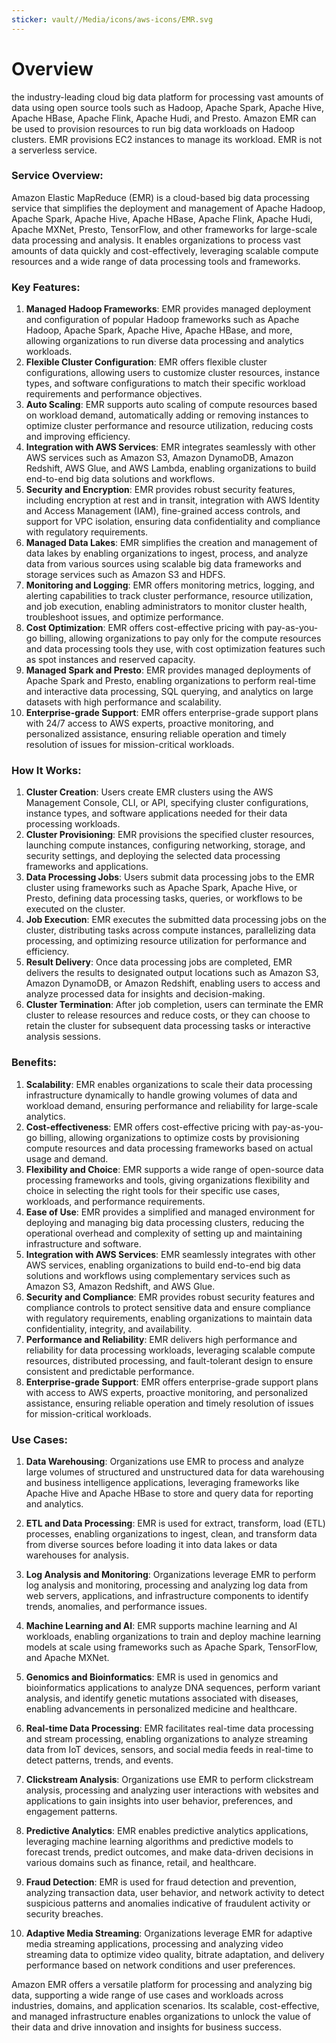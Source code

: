 ```yaml
---
sticker: vault//Media/icons/aws-icons/EMR.svg
---
```

# Overview
the industry-leading cloud big data platform for processing vast amounts of data using open source tools such as Hadoop, Apache Spark, Apache Hive, Apache HBase, Apache Flink, Apache Hudi, and Presto. Amazon EMR can be used to provision resources to run big data workloads on Hadoop clusters. EMR provisions EC2 instances to manage its workload. EMR is not a serverless service.

### Service Overview:

Amazon Elastic MapReduce (EMR) is a cloud-based big data processing service that simplifies the deployment and management of Apache Hadoop, Apache Spark, Apache Hive, Apache HBase, Apache Flink, Apache Hudi, Apache MXNet, Presto, TensorFlow, and other frameworks for large-scale data processing and analysis. It enables organizations to process vast amounts of data quickly and cost-effectively, leveraging scalable compute resources and a wide range of data processing tools and frameworks.

### Key Features:

1. **Managed Hadoop Frameworks**: EMR provides managed deployment and configuration of popular Hadoop frameworks such as Apache Hadoop, Apache Spark, Apache Hive, Apache HBase, and more, allowing organizations to run diverse data processing and analytics workloads.
2. **Flexible Cluster Configuration**: EMR offers flexible cluster configurations, allowing users to customize cluster resources, instance types, and software configurations to match their specific workload requirements and performance objectives.
3. **Auto Scaling**: EMR supports auto scaling of compute resources based on workload demand, automatically adding or removing instances to optimize cluster performance and resource utilization, reducing costs and improving efficiency.
4. **Integration with AWS Services**: EMR integrates seamlessly with other AWS services such as Amazon S3, Amazon DynamoDB, Amazon Redshift, AWS Glue, and AWS Lambda, enabling organizations to build end-to-end big data solutions and workflows.
5. **Security and Encryption**: EMR provides robust security features, including encryption at rest and in transit, integration with AWS Identity and Access Management (IAM), fine-grained access controls, and support for VPC isolation, ensuring data confidentiality and compliance with regulatory requirements.
6. **Managed Data Lakes**: EMR simplifies the creation and management of data lakes by enabling organizations to ingest, process, and analyze data from various sources using scalable big data frameworks and storage services such as Amazon S3 and HDFS.
7. **Monitoring and Logging**: EMR offers monitoring metrics, logging, and alerting capabilities to track cluster performance, resource utilization, and job execution, enabling administrators to monitor cluster health, troubleshoot issues, and optimize performance.
8. **Cost Optimization**: EMR offers cost-effective pricing with pay-as-you-go billing, allowing organizations to pay only for the compute resources and data processing tools they use, with cost optimization features such as spot instances and reserved capacity.
9. **Managed Spark and Presto**: EMR provides managed deployments of Apache Spark and Presto, enabling organizations to perform real-time and interactive data processing, SQL querying, and analytics on large datasets with high performance and scalability.
10. **Enterprise-grade Support**: EMR offers enterprise-grade support plans with 24/7 access to AWS experts, proactive monitoring, and personalized assistance, ensuring reliable operation and timely resolution of issues for mission-critical workloads.

### How It Works:

1. **Cluster Creation**: Users create EMR clusters using the AWS Management Console, CLI, or API, specifying cluster configurations, instance types, and software applications needed for their data processing workloads.
2. **Cluster Provisioning**: EMR provisions the specified cluster resources, launching compute instances, configuring networking, storage, and security settings, and deploying the selected data processing frameworks and applications.
3. **Data Processing Jobs**: Users submit data processing jobs to the EMR cluster using frameworks such as Apache Spark, Apache Hive, or Presto, defining data processing tasks, queries, or workflows to be executed on the cluster.
4. **Job Execution**: EMR executes the submitted data processing jobs on the cluster, distributing tasks across compute instances, parallelizing data processing, and optimizing resource utilization for performance and efficiency.
5. **Result Delivery**: Once data processing jobs are completed, EMR delivers the results to designated output locations such as Amazon S3, Amazon DynamoDB, or Amazon Redshift, enabling users to access and analyze processed data for insights and decision-making.
6. **Cluster Termination**: After job completion, users can terminate the EMR cluster to release resources and reduce costs, or they can choose to retain the cluster for subsequent data processing tasks or interactive analysis sessions.

### Benefits:

1. **Scalability**: EMR enables organizations to scale their data processing infrastructure dynamically to handle growing volumes of data and workload demand, ensuring performance and reliability for large-scale analytics.
2. **Cost-effectiveness**: EMR offers cost-effective pricing with pay-as-you-go billing, allowing organizations to optimize costs by provisioning compute resources and data processing frameworks based on actual usage and demand.
3. **Flexibility and Choice**: EMR supports a wide range of open-source data processing frameworks and tools, giving organizations flexibility and choice in selecting the right tools for their specific use cases, workloads, and performance requirements.
4. **Ease of Use**: EMR provides a simplified and managed environment for deploying and managing big data processing clusters, reducing the operational overhead and complexity of setting up and maintaining infrastructure and software.
5. **Integration with AWS Services**: EMR seamlessly integrates with other AWS services, enabling organizations to build end-to-end big data solutions and workflows using complementary services such as Amazon S3, Amazon Redshift, and AWS Glue.
6. **Security and Compliance**: EMR provides robust security features and compliance controls to protect sensitive data and ensure compliance with regulatory requirements, enabling organizations to maintain data confidentiality, integrity, and availability.
7. **Performance and Reliability**: EMR delivers high performance and reliability for data processing workloads, leveraging scalable compute resources, distributed processing, and fault-tolerant design to ensure consistent and predictable performance.
8. **Enterprise-grade Support**: EMR offers enterprise-grade support plans with access to AWS experts, proactive monitoring, and personalized assistance, ensuring reliable operation and timely resolution of issues for mission-critical workloads.

### Use Cases:

1. **Data Warehousing**: Organizations use EMR to process and analyze large volumes of structured and unstructured data for data warehousing and business intelligence applications, leveraging frameworks like Apache Hive and Apache HBase to store and query data for reporting and analytics.

2. **ETL and Data Processing**: EMR is used for extract, transform, load (ETL) processes, enabling organizations to ingest, clean, and transform data from diverse sources before loading it into data lakes or data warehouses for analysis.
    
3. **Log Analysis and Monitoring**: Organizations leverage EMR to perform log analysis and monitoring, processing and analyzing log data from web servers, applications, and infrastructure components to identify trends, anomalies, and performance issues.
    
4. **Machine Learning and AI**: EMR supports machine learning and AI workloads, enabling organizations to train and deploy machine learning models at scale using frameworks such as Apache Spark, TensorFlow, and Apache MXNet.
    
5. **Genomics and Bioinformatics**: EMR is used in genomics and bioinformatics applications to analyze DNA sequences, perform variant analysis, and identify genetic mutations associated with diseases, enabling advancements in personalized medicine and healthcare.
    
6. **Real-time Data Processing**: EMR facilitates real-time data processing and stream processing, enabling organizations to analyze streaming data from IoT devices, sensors, and social media feeds in real-time to detect patterns, trends, and events.
    
7. **Clickstream Analysis**: Organizations use EMR to perform clickstream analysis, processing and analyzing user interactions with websites and applications to gain insights into user behavior, preferences, and engagement patterns.
    
8. **Predictive Analytics**: EMR enables predictive analytics applications, leveraging machine learning algorithms and predictive models to forecast trends, predict outcomes, and make data-driven decisions in various domains such as finance, retail, and healthcare.
    
9. **Fraud Detection**: EMR is used for fraud detection and prevention, analyzing transaction data, user behavior, and network activity to detect suspicious patterns and anomalies indicative of fraudulent activity or security breaches.
    
10. **Adaptive Media Streaming**: Organizations leverage EMR for adaptive media streaming applications, processing and analyzing video streaming data to optimize video quality, bitrate adaptation, and delivery performance based on network conditions and user preferences.
    

Amazon EMR offers a versatile platform for processing and analyzing big data, supporting a wide range of use cases and workloads across industries, domains, and application scenarios. Its scalable, cost-effective, and managed infrastructure enables organizations to unlock the value of their data and drive innovation and insights for business success.